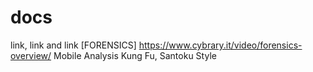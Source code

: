 # docs
link, link and link
[FORENSICS]
https://www.cybrary.it/video/forensics-overview/
Mobile Analysis Kung Fu, Santoku Style

